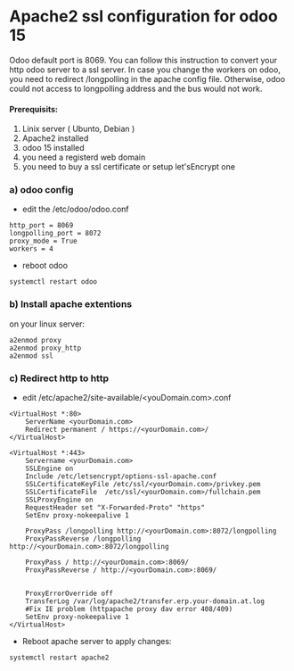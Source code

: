 # Apache2 ssl configuration for odoo 15

Odoo default port is 8069. You can follow this instruction to convert your http odoo server to a ssl server.
In case you change the workers on odoo, you need to redirect /longpolling in the apache config file. Otherwise, 
odoo could not access to longpolling address and the bus would not work.

#### Prerequisits:
1. Linix server ( Ubunto, Debian )
2. Apache2 installed
3. odoo 15 installed
4. you need a registerd web domain 
5. you need to buy a ssl certificate or setup let'sEncrypt one 

### a) odoo config
- edit the /etc/odoo/odoo.conf
```
http_port = 8069
longpolling_port = 8072
proxy_mode = True 
workers = 4
```
- reboot odoo
```
systemctl restart odoo
```

### b) Install apache extentions
on your linux server:
```
a2enmod proxy
a2enmod proxy_http 
a2enmod ssl
```
### c) Redirect http to http
- edit /etc/apache2/site-available/<youDomain.com>.conf
```
<VirtualHost *:80>
    ServerName <yourDomain.com>
    Redirect permanent / https://<yourDomain.com>/
</VirtualHost>

<VirtualHost *:443>
    Servername <yourDomain.com>
    SSLEngine on
    Include /etc/letsencrypt/options-ssl-apache.conf
    SSLCertificateKeyFile /etc/ssl/<yourDomain.com>/privkey.pem
    SSLCertificateFile  /etc/ssl/<yourDomain.com>/fullchain.pem
    SSLProxyEngine on
    RequestHeader set "X-Forwarded-Proto" "https"
    SetEnv proxy-nokeepalive 1
    
    ProxyPass /longpolling http://<yourDomain.com>:8072/longpolling
    ProxyPassReverse /longpolling http://<yourDomain.com>:8072/longpolling
    
    ProxyPass / http://<yourDomain.com>:8069/
    ProxyPassReverse / http://<yourDomain.com>:8069/
    

    ProxyErrorOverride off
    TransferLog /var/log/apache2/transfer.erp.your-domain.at.log
    #Fix IE problem (httpapache proxy dav error 408/409)
    SetEnv proxy-nokeepalive 1
</VirtualHost>

```
- Reboot apache server to apply changes:
```
systemctl restart apache2
```
